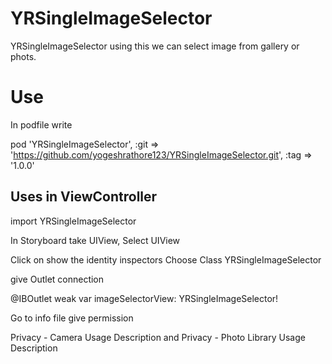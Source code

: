 # YRSingleImageSelector
YRSingleImageSelector using this we can select image from gallery or phots.


# Use

In podfile write

pod 'YRSingleImageSelector', :git => 'https://github.com/yogeshrathore123/YRSingleImageSelector.git', :tag => '1.0.0'

## Uses in ViewController

import YRSingleImageSelector

In Storyboard take UIView, Select UIView


Click on show the identity inspectors 
Choose Class YRSingleImageSelector

give Outlet connection

@IBOutlet weak var imageSelectorView: YRSingleImageSelector!

Go to info file give permission

Privacy - Camera Usage Description and Privacy - Photo Library Usage Description
